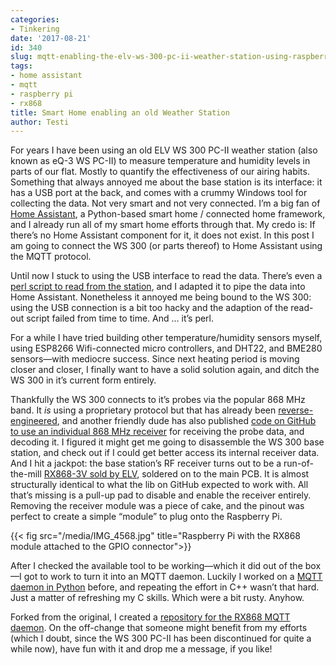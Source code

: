 ```yaml
---
categories:
- Tinkering
date: '2017-08-21'
id: 340
slug: mqtt-enabling-the-elv-ws-300-pc-ii-weather-station-using-raspberry-pi
tags:
- home assistant
- mqtt
- raspberry pi
- rx868
title: Smart Home enabling an old Weather Station
author: Testi
---
```


For years I have been using an old ELV WS 300 PC-II weather station (also known as eQ-3 WS PC-II) to measure temperature and humidity levels in parts of our flat. Mostly to quantify the effectiveness of our airing habits. Something that always annoyed me about the base station is its interface: it has a USB port at the back, and comes with a crummy Windows tool for collecting the data. Not very smart and not very connected. I&#8217;m a big fan of [Home Assistant](https://home-assistant.io), a Python-based smart home / connected home framework, and I already run all of my smart home efforts through that. My credo is: If there&#8217;s no Home Assistant component for it, it does not exist. In this post I am going to connect the WS 300 (or parts thereof) to Home Assistant using the MQTT protocol.

<!--more-->

Until now I stuck to using the USB interface to read the data. There&#8217;s even a [perl script to read from the station](https://github.com/mommel/weatherpi), and I adapted it to pipe the data into Home Assistant. Nonetheless it annoyed me being bound to the WS 300: using the USB connection is a bit too hacky and the adaption of the read-out script failed from time to time. And … it&#8217;s perl.

For a while I have tried building other temperature/humidity sensors myself, using ESP8266 Wifi-connected micro controllers, and DHT22, and BME280 sensors—with mediocre success. Since next heating period is moving closer and closer, I finally want to have a solid solution again, and ditch the WS 300 in it&#8217;s current form entirely.

Thankfully the WS 300 connects to it&#8217;s probes via the popular 868 MHz band. It _is_ using a proprietary protocol but that has already been [reverse-engineered](http://www.dc3yc.privat.t-online.de/protocol.htm), and another friendly dude has also published [code on GitHub to use an individual 868 MHz receiver](https://github.com/skaringa/TempHygroRX868) for receiving the probe data, and decoding it. I figured it might get me going to disassemble the WS 300 base station, and check out if I could get better access its internal receiver data. And I hit a jackpot: the base station&#8217;s RF receiver turns out to be a run-of-the-mill [RX868-3V sold by ELV](https://www.elv.de/controller.aspx?cid=683&detail=10&detail2=416748), soldered on to the main PCB. It is almost structurally identical to what the lib on GitHub expected to work with. All that&#8217;s missing is a pull-up pad to disable and enable the receiver entirely. Removing the receiver module was a piece of cake, and the pinout was perfect to create a simple &#8220;module&#8221; to plug onto the Raspberry Pi.

{{< fig src="/media/IMG_4568.jpg" title="Raspberry Pi with the RX868 module attached to the GPIO connector">}}

After I checked the available tool to be working—which it did out of the box—I got to work to turn it into an MQTT daemon. Luckily I worked on a [MQTT daemon in Python](https://github.com/janwh/miflora-mqtt-daemon) before, and repeating the effort in C++ wasn&#8217;t that hard. Just a matter of refreshing my C skills. Which were a bit rusty. Anyhow.

Forked from the original, I created a [repository for the RX868 MQTT daemon](https://github.com/janwh/rx868-mqtt-daemon). On the off-change that someone might benefit from my efforts (which I doubt, since the WS 300 PC-II has been discontinued for quite a while now), have fun with it and drop me a message, if you like!